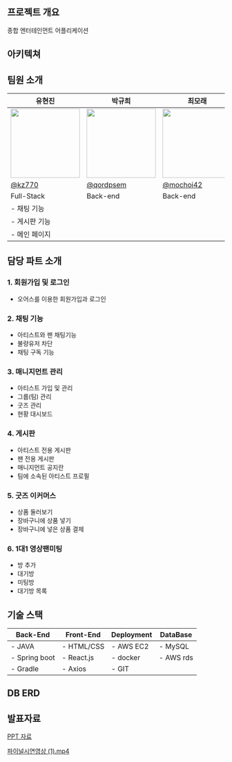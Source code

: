 ## 프로젝트 개요

종합 엔터테인먼트 어플리케이션



## 아키텍쳐




## 팀원 소개

| 유현진 | 박규희 | 최모래 | 최가은 | 김예은 |
| --- | --- | --- | --- | --- |
| <img width="160px" src="https://avatars.githubusercontent.com/u/98440593?v=4" /> | <img width="160px" src="https://avatars.githubusercontent.com/u/152257506?v=4"/> | <img width="160px" src="https://avatars.githubusercontent.com/u/89964419?s=64&v=4"/> | <img width="160px" src="https://avatars.githubusercontent.com/u/71312414?v=4"/> | <img width="160px" src="https://avatars.githubusercontent.com/u/169978756?v=4"/> |
| [@kz770](https://github.com/Uhyunjin) | [@qordpsem](https://github.com/qordpsem) | [@mochoi42](https://github.com/mochoi42) | @nk2200 | @ccc700 |
| Full-Stack | Back-end | Back-end | Full-Stack | Full-Stack |
| - 채팅 기능
- 게시판 기능 |  |  | - 매니지먼트 관리 기능
- 메인 페이지 |  |



## 담당 파트 소개




### 1. 회원가입  및 로그인

- 오어스를 이용한 회원가입과 로그인

  

### 2. 채팅 기능

- 아티스트와 팬 채팅기능
- 불량유저 차단
- 채팅 구독 기능




### 3. 매니지먼트 관리

- 아티스트 가입 및 관리
- 그룹(팀) 관리
- 굿즈 관리
- 현황 대시보드

  

### 4. 게시판

- 아티스트 전용 게시판
- 팬 전용 게시판
- 매니지먼트 공지란
- 팀에 소속된 아티스트 프로필

  

### 5. 굿즈 이커머스

- 상품 둘러보기
- 장바구니에 상품 넣기
- 장바구니에 넣은 상품 결제


  
### 6. 1대1 영상팬미팅

- 방 추가
- 대기방
- 미팅방
- 대기방 목록

  

## 기술 스택

| Back-End | Front-End | Deployment | DataBase |
| --- | --- | --- | --- |
| - JAVA | - HTML/CSS | - AWS EC2 | - MySQL |
| - Spring boot | - React.js | - docker | - AWS rds |
| - Gradle | - Axios | - GIT |  |



## DB ERD



## 발표자료

[PPT 자료](https://www.canva.com/design/DAGRLUhuJSw/JqBb5Iam5T0RQ-fe8Yr9vw/view?utm_content=DAGRLUhuJSw&utm_campaign=designshare&utm_medium=link&utm_source=editor) 

[파이널시연영상 (1).mp4](https://prod-files-secure.s3.us-west-2.amazonaws.com/f2509ea0-785d-43c6-9c49-a91d23f5c657/17809270-28fb-4d0a-b44c-7123fca203b3/%ED%8C%8C%EC%9D%B4%EB%84%90%EC%8B%9C%EC%97%B0%EC%98%81%EC%83%81_(1).mp4)
